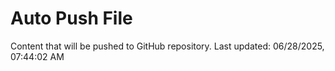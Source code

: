 # Auto Push File

Content that will be pushed to GitHub repository.
Last updated: 06/28/2025, 07:44:02 AM